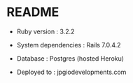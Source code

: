 # README


* Ruby version : 3.2.2

* System dependencies : Rails 7.0.4.2 

* Database : Postgres (hosted Heroku)

* Deployed to : jpgiodevelopments.com
